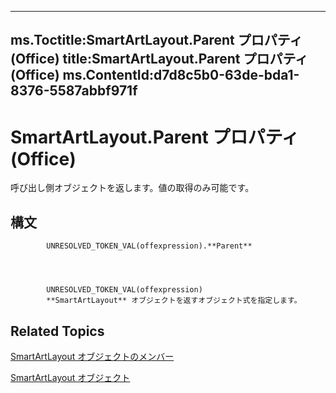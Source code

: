 

---
ms.Toctitle:SmartArtLayout.Parent プロパティ (Office)
title:SmartArtLayout.Parent プロパティ (Office)
ms.ContentId:d7d8c5b0-63de-bda1-8376-5587abbf971f
---
# SmartArtLayout.Parent プロパティ (Office)




呼び出し側オブジェクトを返します。値の取得のみ可能です。

## 構文

            UNRESOLVED_TOKEN_VAL(offexpression).**Parent**




            UNRESOLVED_TOKEN_VAL(offexpression)
            **SmartArtLayout** オブジェクトを返すオブジェクト式を指定します。



## Related Topics

[SmartArtLayout オブジェクトのメンバー](addb351f-b586-c4a1-e3d2-ad170e0ed750.md)

[SmartArtLayout オブジェクト](f8d9db83-86f7-4830-096d-5d15368ab6b1.md)




